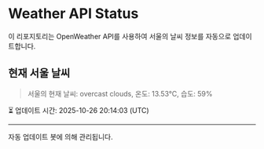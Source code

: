
# Weather API Status

이 리포지토리는 OpenWeather API를 사용하여 서울의 날씨 정보를 자동으로 업데이트합니다.

## 현재 서울 날씨
> 서울의 현재 날씨: overcast clouds, 온도: 13.53°C, 습도: 59%

⏳ 업데이트 시간: 2025-10-26 20:14:03 (UTC)

---
자동 업데이트 봇에 의해 관리됩니다.
